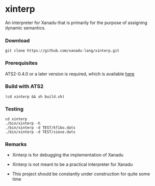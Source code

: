 # xinterp

An interpreter for Xanadu that is primarily
for the purpose of assigning dynamic semantics.

### Download

```
git clone https://github.com/xanadu-lang/xinterp.git
```

### Prerequisites

ATS2-0.4.0 or a later version is required,
which is available [here](http://www.ats-lang.org/Downloads.html)

### Build with ATS2

```
(cd xinterp && sh build.sh)
```

### Testing

```
cd xinterp
./bin/xinterp -h
./bin/xinterp -d TEST/kfibo.dats
./bin/xinterp -d TEST/sieve.dats
```

### Remarks

- Xinterp is for debugging the implementation of Xanadu

- Xinterp is not meant to be a practical interpreter for Xanadu

- This project should be constantly under construction for quite some time

